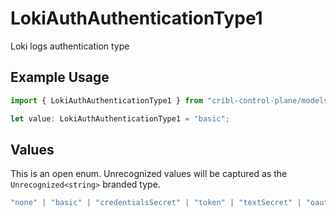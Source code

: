 # LokiAuthAuthenticationType1

Loki logs authentication type

## Example Usage

```typescript
import { LokiAuthAuthenticationType1 } from "cribl-control-plane/models";

let value: LokiAuthAuthenticationType1 = "basic";
```

## Values

This is an open enum. Unrecognized values will be captured as the `Unrecognized<string>` branded type.

```typescript
"none" | "basic" | "credentialsSecret" | "token" | "textSecret" | "oauth" | Unrecognized<string>
```